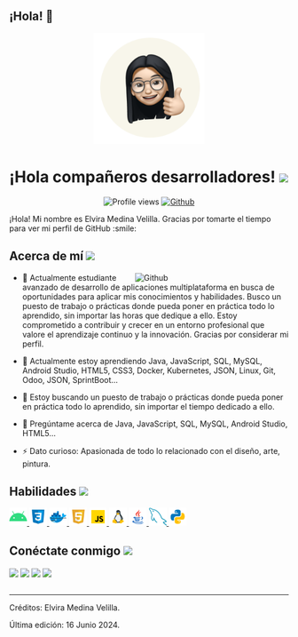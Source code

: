 ## ¡Hola! 👋

<p align="center">
    <img width="200" src="https://github.com/Kathryn-Jie/Kathryn-Jie/blob/main/kathryn.png">
</p>

<h1> ¡Hola compañeros desarrolladores! <img src = "https://raw.githubusercontent.com/MartinHeinz/MartinHeinz/master/wave.gif" width = 30px> </h1>

<p align='center'>
  <img src="https://visitor-badge.glitch.me/badge?page_id=TuUsuario.TuUsuario" alt="Profile views">
  <a href="https://github.com/TuUsuario"><img src="https://img.shields.io/github/followers/TuUsuario?label=Follow&style=social" alt="Github"></a>
</p>

<div size='20px'> ¡Hola! Mi nombre es Elvira Medina Velilla. Gracias por tomarte el tiempo para ver mi perfil de GitHub :smile: </div>

<h2> Acerca de mí <img src = "https://media0.giphy.com/media/KDDpcKigbfFpnejZs6/giphy.gif?cid=ecf05e47oy6f4zjs8g1qoiystc56cu7r9tb8a1fe76e05oty&rid=giphy.gif" width = 100px></h2>

<img width="55%" align="right" alt="Github" src="https://raw.githubusercontent.com/onimur/.github/master/.resources/git-header.svg" />

- 🔭 Actualmente estudiante avanzado de desarrollo de aplicaciones multiplataforma en busca de oportunidades para aplicar mis conocimientos y habilidades. Busco un puesto de trabajo o prácticas donde pueda poner en práctica todo lo aprendido, sin importar las horas que dedique a ello. Estoy comprometido a contribuir y crecer en un entorno profesional que valore el aprendizaje continuo y la innovación. Gracias por considerar mi perfil.
  
- 🌱 Actualmente estoy aprendiendo Java, JavaScript, SQL, MySQL, Android Studio, HTML5, CSS3, Docker, Kubernetes, JSON, Linux, Git, Odoo, JSON, SprintBoot...
  
- 👯 Estoy buscando un puesto de trabajo o prácticas donde pueda poner en práctica todo lo aprendido, sin importar el tiempo dedicado a ello.
  
- 💬 Pregúntame acerca de Java, JavaScript, SQL, MySQL, Android Studio, HTML5...
  
- ⚡ Dato curioso: Apasionada de todo lo relacionado con el diseño, arte, pintura. 

<h2> Habilidades <img src = "https://media2.giphy.com/media/QssGEmpkyEOhBCb7e1/giphy.gif?cid=ecf05e47a0n3gi1bfqntqmob8g9aid1oyj2wr3ds3mg700bl&rid=giphy.gif" width = 32px> </h2>
<a href= Enlaces a tus repositorios > <img width ='32px' src ='https://github.com/meveel25/meveel25/blob/master/Images/icons8-android-os-48.png'width = 32px> </a>
<a href= Enlaces a tus repositorios > <img width ='32px' src ='https://github.com/meveel25/meveel25/blob/master/Images/icons8-css3-96.png'width = 32px> </a>
<a href= Enlaces a tus repositorios > <img width ='32px' src ='https://github.com/meveel25/meveel25/blob/master/Images/icons8-estibador-96.png'width = 32px> </a>
<a href= Enlaces a tus repositorios > <img width ='32px' src ='https://github.com/meveel25/meveel25/blob/master/Images/icons8-html5-96.png'width = 32px> </a>
<a href= Enlaces a tus repositorios > <img width ='32px' src ='https://github.com/meveel25/meveel25/blob/master/Images/icons8-javascript-96.png'width = 32px> </a>
<a href= Enlaces a tus repositorios > <img width ='32px' src ='https://github.com/meveel25/meveel25/blob/master/Images/icons8-linux-96.png'width = 32px> </a>
<a href= Enlaces a tus repositorios > <img width ='32px' src ='https://github.com/meveel25/meveel25/blob/master/Images/icons8-logotipo-de-java-coffee-cup-96.png'width = 32px> </a>
<a href= Enlaces a tus repositorios > <img width ='32px' src ='https://github.com/meveel25/meveel25/blob/master/Images/icons8-mysql-48.png'width = 32px> </a>
<a href= Enlaces a tus repositorios > <img width ='32px' src ='https://github.com/meveel25/meveel25/blob/master/Images/icons8-python-96.png'width = 32px> </a>
<h2> Conéctate conmigo <img src='https://raw.githubusercontent.com/ShahriarShafin/ShahriarShafin/main/Assets/handshake.gif' width="100px"> </h2>
<a href = 'Tu enlace de LinkedIn'> <img width = '32px' align= 'center' src="https://raw.githubusercontent.com/rahulbanerjee26/githubAboutMeGenerator/main/icons/linked-in-alt.svg"/></a> 
<a href = 'Tu enlace de Twitter'> <img width = '32px' align= 'center' src="https://raw.githubusercontent.com/rahulbanerjee26/githubAboutMeGenerator/main/icons/twitter.svg"/></a> 
<a href = 'Tu enlace de tu portafolio'> <img width = '32px' align= 'center' src="porfolio"/></a> 
<a href = 'https://www.github.com/meveel25'> <img width = '32px' align= 'center' src="https://raw.githubusercontent.com/rahulbanerjee26/githubAboutMeGenerator/main/icons/github.svg"/></a>
  
<br>
<br>



-----
Créditos: Elvira Medina Velilla.

Última edición: 16 Junio 2024.
